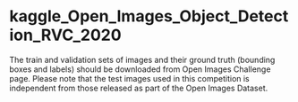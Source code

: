 # kaggle_Open_Images_Object_Detection_RVC_2020
The train and validation sets of images and their ground truth (bounding boxes and labels) should be downloaded from Open Images Challenge page. Please note that the test images used in this competition is independent from those released as part of the Open Images Dataset.
